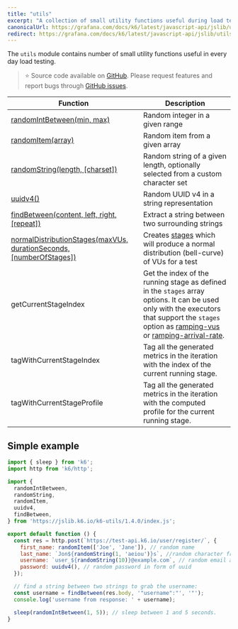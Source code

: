 ```yaml
---
title: "utils"
excerpt: "A collection of small utility functions useful during load testing with k6. "
canonicalUrl: https://grafana.com/docs/k6/latest/javascript-api/jslib/utils/
redirect: https://grafana.com/docs/k6/latest/javascript-api/jslib/utils/
---
```


The `utils` module contains number of small utility functions useful in every day load testing.

> ⭐️ Source code available on [GitHub](https://github.com/k6io/k6-jslib-utils).
> Please request features and report bugs through [GitHub issues](https://github.com/k6io/k6-jslib-utils/issues).





| Function | Description |
| -------- | ----------- |
| [randomIntBetween(min, max)](/javascript-api/jslib/utils/randomintbetween)  | Random integer in a given range |
| [randomItem(array)](/javascript-api/jslib/utils/randomitem)  | Random item from a given array |
| [randomString(length, [charset])](/javascript-api/jslib/utils/randomstring)  | Random string of a given length, optionally selected from a custom character set |
| [uuidv4()](/javascript-api/jslib/utils/uuidv4)  | Random UUID v4 in a string representation |
| [findBetween(content, left, right, [repeat])](/javascript-api/jslib/utils/findbetween)  | Extract a string between two surrounding strings |
| [normalDistributionStages(maxVUs, durationSeconds, [numberOfStages])](/javascript-api/jslib/utils/normaldistributionstages)  | Creates [stages](/using-k6/options/#stages) which will produce a normal distribution (bell-curve) of VUs for a test  |
| getCurrentStageIndex | Get the index of the running stage as defined in the `stages` array options. It can be used only with the executors that support the `stages` option as [ramping-vus](/using-k6/scenarios/executors/ramping-vus) or [ramping-arrival-rate](/using-k6/scenarios/executors/ramping-arrival-rate). |
| tagWithCurrentStageIndex | Tag all the generated metrics in the iteration with the index of the current running stage. |
| tagWithCurrentStageProfile | Tag all the generated metrics in the iteration with the computed profile for the current running stage. |

## Simple example

<CodeGroup labels={[]}>

```javascript
import { sleep } from 'k6';
import http from 'k6/http';

import {
  randomIntBetween,
  randomString,
  randomItem,
  uuidv4,
  findBetween,
} from 'https://jslib.k6.io/k6-utils/1.4.0/index.js';

export default function () {
  const res = http.post(`https://test-api.k6.io/user/register/`, {
    first_name: randomItem(['Joe', 'Jane']), // random name
    last_name: `Jon${randomString(1, 'aeiou')}s`, //random character from given list
    username: `user_${randomString(10)}@example.com`, // random email address,
    password: uuidv4(), // random password in form of uuid
  });

  // find a string between two strings to grab the username:
  const username = findBetween(res.body, '"username":"', '"');
  console.log('username from response: ' + username);

  sleep(randomIntBetween(1, 5)); // sleep between 1 and 5 seconds.
}
```

</CodeGroup>
